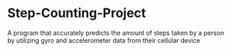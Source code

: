 # Step-Counting-Project
A program that accurately predicts the amount of steps taken by a person by utilizing gyro and accelerometer data from their cellular device
